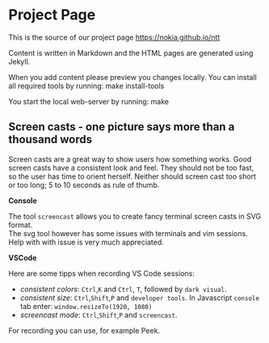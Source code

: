 # Project Page

This is the source of our project page https://nokia.github.io/ntt

Content is written in Markdown and the HTML pages are generated using Jekyll.

When you add content please preview you changes locally. You can install all required tools by running:
	make install-tools

You start the local web-server by running:
	make


## Screen casts - one picture says more than a thousand words

Screen casts are a great way to show users how something works.  Good screen
casts have a consistent look and feel. They should not be too fast, so the user
has time to orient herself. Neither should screen cast too short or too long;
5 to 10 seconds as rule of thumb.


**Console**

The tool `screencast` allows you to create fancy terminal screen casts in SVG
format.  
The svg tool however has some issues with terminals and vim sessions. Help with
with issue is very much appreciated.


**VSCode**

Here are some tipps when recording VS Code sessions:
* _consistent colors_: `Ctrl`,`K` and `Ctrl`, `T`, followed by `dark visual`.
* _consistent size_: `Ctrl`,`Shift`,`P` and `developer tools`. In Javascript
  `console` tab enter: `window.resizeTo(1920, 1080)`
* _screencast mode_: `Ctrl`,`Shift`,`P` and `screencast`.

For recording you can use, for example Peek.
